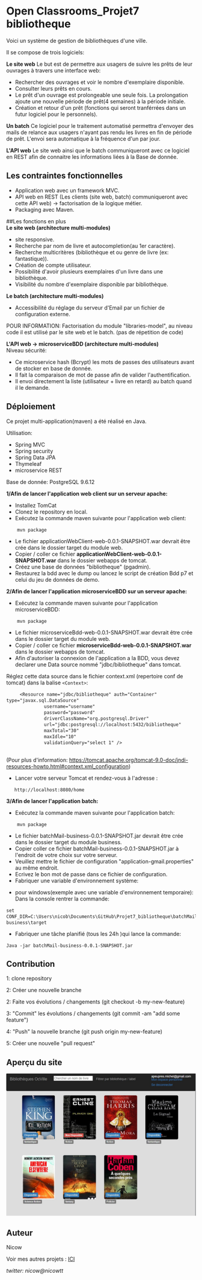 # Open Classrooms_Projet7 bibliotheque
Voici un système de gestion de bibliothèques d'une ville.

Il se compose de trois logiciels:

**Le site web**
Le but est de permettre aux usagers de suivre les prêts de leur ouvrages à travers une 
interface web:
 * Rechercher des ouvrages et voir le nombre d'exemplaire disponible.
 * Consulter leurs prêts en cours. 
 * Le prêt d'un ouvrage est prolongeable une seule fois.
 La prolongation ajoute une nouvelle période de prêt(4 semaines) à la période initiale.
 * Création et retour d'un prêt (fonctions qui seront tranférrées dans un futur logiciel 
 pour le personnels).
 
**Un batch**
Ce logiciel pour le traitement automatisé permettra d'envoyer des mails de relance
aux usagers n'ayant pas rendu les livres en fin de période de prêt. L'envoi sera automatique
à la fréquence d'un par jour.

**L'API web**
Le site web ainsi que le batch communiqueront avec ce logiciel en REST afin de connaitre
les informations liées à la Base de donnée.

## Les contraintes fonctionnelles
- Application web avec un framework MVC.
- API web en REST (Les clients (site web, batch) communiqueront avec cette API web) -> factorisation
de la logique métier.
- Packaging avec Maven.

##Les fonctions en plus <br/>
**Le site web (architecture multi-modules)**
- site responsive.
- Recherche par nom de livre et autocompletion(au 1er caractère).
- Recherche multicritères (bibliothèque et ou genre de livre (ex: fantastique)).
- Création de compte utilisateur.
- Possibilité d'avoir plusieurs exemplaires d'un livre dans une bibliothèque.
- Visibilité du nombre d'exemplaire disponible par bibliothèque.

**Le batch (architecture multi-modules)**
- Accessibilité du réglage du serveur d'Email par un fichier de configuration externe.

POUR INFORMATION:
Factorisation du module "libraries-model", au niveau code il est utilisé par le site web et
le batch. (pas de répetition de code)

**L'API web -> microserviceBDD (architecture multi-modules)**<br/>
Niveau sécurité:
* Ce microservice hash (Bcrypt) les mots de passes des utilisateurs avant de stocker en base
de donnée. 
* Il fait la comparaison de mot de passe afin de valider l'authentification.
* Il envoi directement la liste (utilisateur + livre en retard) au batch quand il le demande.

## Déploiement

Ce projet multi-application(maven) a été réalisé en Java.

Utilisation:
 - Spring MVC
 - Spring security 
 - Spring Data JPA
 - Thymeleaf
 - microservice REST

Base de donnée: PostgreSQL 9.6.12

**1/Afin de lancer l'application web client sur un serveur apache:**

- Installez TomCat
- Clonez le repository en local.
- Exécutez la commande maven suivante pour l'application web client:
```
    mvn package
```
- Le fichier applicationWebClient-web-0.0.1-SNAPSHOT.war devrait être crée dans le dossier target du module web.
- Copier / coller ce fichier **applicationWebClient-web-0.0.1-SNAPSHOT.war** dans le dossier webapps de tomcat.
- Créez une base de données "bibliotheque" (pgadmin).
- Restaurez la bdd avec le dump ou lancez le script de création Bdd p7 et celui du jeu de données de demo.

**2/Afin de lancer l'application microserviceBDD sur un serveur apache:**
- Exécutez la commande maven suivante pour l'application microserviceBDD:
```
    mvn package
```
- Le fichier microserviceBdd-web-0.0.1-SNAPSHOT.war devrait être crée dans le dossier target du module web.
- Copier / coller ce fichier **microserviceBdd-web-0.0.1-SNAPSHOT.war** dans le dossier webapps de tomcat.
- Afin d'autoriser la connexion de l'application a la BDD, vous devez declarer une 
Data source nommé "jdbc/bibliotheque" dans tomcat.

Réglez cette data source dans le fichier context.xml (repertoire conf de tomcat) dans la balise ```<Context>```:
```
     <Resource name="jdbc/bibliotheque" auth="Container" type="javax.sql.DataSource"
              username="username"
              password="password"
              driverClassName="org.postgresql.Driver"
              url="jdbc:postgresql://localhost:5432/bibliotheque"
              maxTotal="30"
              maxIdle="10"
              validationQuery="select 1" /> 
             
```
(Pour plus d'information: https://tomcat.apache.org/tomcat-9.0-doc/jndi-resources-howto.html#context.xml_configuration)

- Lancer votre serveur Tomcat et rendez-vous à l'adresse :
```
   http://localhost:8080/home
``` 

**3/Afin de lancer l'application batch:**
- Exécutez la commande maven suivante pour l'application batch:
```
    mvn package
```
- Le fichier batchMail-business-0.0.1-SNAPSHOT.jar devrait être crée dans le dossier target du module business.
- Copier coller ce fichier batchMail-business-0.0.1-SNAPSHOT.jar à l'endroit de votre choix sur votre serveur.
- Veuillez mettre le fichier de configuration "application-gmail.properties" au même endroit.
- Ecrivez le bon mot de passe dans ce fichier de configuration.
- Fabriquer une variable d'environnement système:
* pour windows(exemple avec une variable d'environnement temporaire):
Dans la console rentrer la commande:
```
set CONF_DIR=C:\Users\nicob\Documents\GitHub\Projet7_bibliotheque\batchMail\batchMail-business\target
```
- Fabriquer une tâche planifié (tous les 24h )qui lance la commande:
```
Java -jar batchMail-business-0.0.1-SNAPSHOT.jar
```

## Contribution

1: clone repository

2: Créer une nouvelle branche

2: Faite vos évolutions / changements (git checkout -b my-new-feature)

3: "Commit" les évolutions / changements (git commit -am "add some feature")

4: "Push" la nouvelle branche (git push origin my-new-feature)

5: Créer une nouvelle "pull request"

## Aperçu du site

![alt text](https://github.com/nicowtt/Projet7_bibliotheque/blob/master/ViewSite.jpg)

## Auteur
Nicow

Voir mes autres projets :
[ICI](https://github.com/nicowtt?tab=repositories)

*twitter: nicow@nicowtt*






